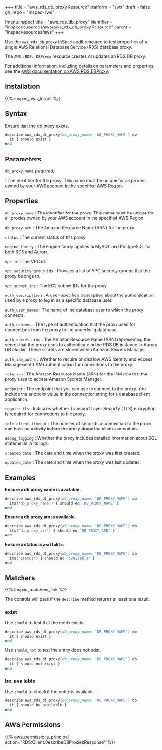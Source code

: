 +++
title = "aws_rds_db_proxy Resource"
platform = "aws"
draft = false
gh_repo = "inspec-aws"

[menu.inspec]
title = "aws_rds_db_proxy"
identifier = "inspec/resources/aws/aws_rds_db_proxy Resource"
parent = "inspec/resources/aws"
+++

Use the `aws_rds_db_proxy` InSpec audit resource to test properties of a single AWS Relational Database Service (RDS) database proxy.

The `AWS::RDS::DBProxy` resource creates or updates an RDS DB proxy.

For additional information, including details on parameters and properties, see the [AWS documentation on AWS RDS DBProxy](https://docs.aws.amazon.com/AWSCloudFormation/latest/UserGuide/aws-resource-rds-dbproxy.html).

## Installation

{{% inspec_aws_install %}}

## Syntax

Ensure that the db proxy exists.

```ruby
describe aws_rds_db_proxy(db_proxy_name: 'DB_PROXY_NAME') do
  it { should exist }
end
```

## Parameters

`db_proxy_name` _(required)_

: The identifier for the proxy. This name must be unique for all proxies owned by your AWS account in the specified AWS Region.

## Properties

`db_proxy_name`
: The identifier for the proxy. This name must be unique for all proxies owned by your AWS account in the specified AWS Region.

`db_proxy_arn`
: The Amazon Resource Name (ARN) for the proxy.

`status`
: The current status of this proxy.

`engine_family`
: The engine family applies to MySQL and PostgreSQL for both RDS and Aurora.

`vpc_id`
: The VPC id.

`vpc_security_group_ids`
: Provides a list of VPC security groups that the proxy belongs to.

`vpc_subnet_ids`
: The EC2 subnet IDs for the proxy.

`auth_descriptions`
: A user-specified description about the authentication used by a proxy to log in as a specific database user.

`auth_user_names`
: The name of the database user to which the proxy connects.

`auth_schemes`
: The type of authentication that the proxy uses for connections from the proxy to the underlying database.

`auth_secret_arns`
: The Amazon Resource Name (ARN) representing the secret that the proxy uses to authenticate to the RDS DB instance or Aurora DB cluster. These secrets are stored within Amazon Secrets Manager.

`auth_iam_auths`
: Whether to require or disallow AWS Identity and Access Management (IAM) authentication for connections to the proxy.

`role_arn`
: The Amazon Resource Name (ARN) for the IAM role that the proxy uses to access Amazon Secrets Manager.

`endpoint`
: The endpoint that you can use to connect to the proxy. You include the endpoint value in the connection string for a database client application.

`require_tls`
: Indicates whether Transport Layer Security (TLS) encryption is required for connections to the proxy.

`idle_client_timeout`
: The number of seconds a connection to the proxy can have no activity before the proxy drops the client connection.

`debug_logging`
: Whether the proxy includes detailed information about SQL statements in its logs.

`created_date`
: The date and time when the proxy was first created.

`updated_date`
: The date and time when the proxy was last updated.

## Examples

**Ensure a db proxy name is available.**

```ruby
describe aws_rds_db_proxy(db_proxy_name: 'DB_PROXY_NAME') do
  its('db_proxy_name') { should eq 'DB_PROXY_NAME' }
end
```

**Ensure a db proxy arn is available.**

```ruby
describe aws_rds_db_proxy(db_proxy_name: 'DB_PROXY_NAME') do
  its('db_proxy_arn') { should eq 'DB_PROXY_ARN' }
end
```

**Ensure a status is `available`.**

```ruby
describe aws_rds_db_proxy(db_proxy_name: 'DB_PROXY_NAME') do
  its('status') { should eq 'available' }
end
```

## Matchers

{{% inspec_matchers_link %}}

The controls will pass if the `describe` method returns at least one result.

### exist

Use `should` to test that the entity exists.

```ruby
describe aws_rds_db_proxy(db_proxy_name: 'DB_PROXY_NAME') do
  it { should exist }
end
```

Use `should_not` to test the entity does not exist.

```ruby
describe aws_rds_db_proxy(db_proxy_name: 'DB_PROXY_NAME') do
  it { should_not exist }
end
```

### be_available

Use `should` to check if the entity is available.

```ruby
describe aws_rds_db_proxy(db_proxy_name: 'DB_PROXY_NAME') do
  it { should be_available }
end
```

## AWS Permissions

{{% aws_permissions_principal action="RDS:Client:DescribeDBProxiesResponse" %}}
